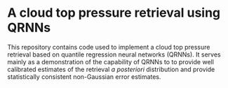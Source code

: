 # A cloud top pressure retrieval using QRNNs

This repository contains code used to implement a cloud
top pressure retrieval based on quantile regression neural
networks (QRNNs). It serves mainly as a demonstration of
the capability of QRNNs to to provide well calibrated
estimates of the retrieval *a posteriori* distribution and
provide statistically consistent non-Gaussian error estimates.


